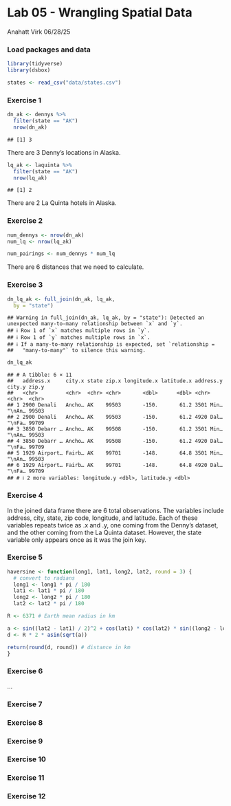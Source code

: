 Lab 05 - Wrangling Spatial Data
================
Anahatt Virk
06/28/25

### Load packages and data

``` r
library(tidyverse) 
library(dsbox) 
```

``` r
states <- read_csv("data/states.csv")
```

### Exercise 1

``` r
dn_ak <- dennys %>%
  filter(state == "AK")
  nrow(dn_ak)
```

    ## [1] 3

There are 3 Denny’s locations in Alaska.

``` r
lq_ak <- laquinta %>%
  filter(state == "AK")
  nrow(lq_ak)
```

    ## [1] 2

There are 2 La Quinta hotels in Alaska.

### Exercise 2

``` r
num_dennys <- nrow(dn_ak)
num_lq <- nrow(lq_ak)

num_pairings <- num_dennys * num_lq
```

There are 6 distances that we need to calculate.

### Exercise 3

``` r
dn_lq_ak <- full_join(dn_ak, lq_ak,
  by = "state")
```

    ## Warning in full_join(dn_ak, lq_ak, by = "state"): Detected an unexpected many-to-many relationship between `x` and `y`.
    ## ℹ Row 1 of `x` matches multiple rows in `y`.
    ## ℹ Row 1 of `y` matches multiple rows in `x`.
    ## ℹ If a many-to-many relationship is expected, set `relationship =
    ##   "many-to-many"` to silence this warning.

``` r
dn_lq_ak
```

    ## # A tibble: 6 × 11
    ##   address.x     city.x state zip.x longitude.x latitude.x address.y city.y zip.y
    ##   <chr>         <chr>  <chr> <chr>       <dbl>      <dbl> <chr>     <chr>  <chr>
    ## 1 2900 Denali   Ancho… AK    99503       -150.       61.2 3501 Min… "\nAn… 99503
    ## 2 2900 Denali   Ancho… AK    99503       -150.       61.2 4920 Dal… "\nFa… 99709
    ## 3 3850 Debarr … Ancho… AK    99508       -150.       61.2 3501 Min… "\nAn… 99503
    ## 4 3850 Debarr … Ancho… AK    99508       -150.       61.2 4920 Dal… "\nFa… 99709
    ## 5 1929 Airport… Fairb… AK    99701       -148.       64.8 3501 Min… "\nAn… 99503
    ## 6 1929 Airport… Fairb… AK    99701       -148.       64.8 4920 Dal… "\nFa… 99709
    ## # ℹ 2 more variables: longitude.y <dbl>, latitude.y <dbl>

### Exercise 4

In the joined data frame there are 6 total observations. The variables
include address, city, state, zip code, longitude, and latitude. Each of
these variables repeats twice as .x and .y, one coming from the Denny’s
dataset, and the other coming from the La Quinta dataset. However, the
state variable only appears once as it was the join key.

### Exercise 5

``` r
haversine <- function(long1, lat1, long2, lat2, round = 3) {
  # convert to radians
  long1 <- long1 * pi / 180
  lat1 <- lat1 * pi / 180
  long2 <- long2 * pi / 180
  lat2 <- lat2 * pi / 180

R <- 6371 # Earth mean radius in km

a <- sin((lat2 - lat1) / 2)^2 + cos(lat1) * cos(lat2) * sin((long2 - long1) / 2)^2
d <- R * 2 * asin(sqrt(a))

return(round(d, round)) # distance in km
}
```

### Exercise 6

…

### Exercise 7

### Exercise 8

### Exercise 9

### Exercise 10

### Exercise 11

### Exercise 12

